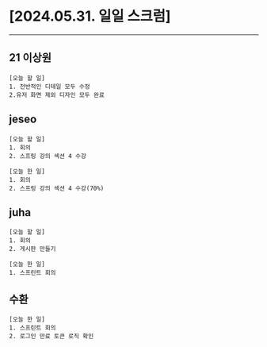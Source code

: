 # [2024.05.31. 일일 스크럼]
----

## 21 이상원
	[오늘 할 일]
	1. 전반적인 디테일 모두 수정
	2.유저 화면 제외 디자인 모두 완료


## jeseo
	[오늘 할 일]
	1. 회의
	2. 스프링 강의 섹션 4 수강

	[오늘 한 일]
	1. 회의
	2. 스프링 강의 섹션 4 수강(70%)


## juha
	[오늘 할 일]
	1. 회의
	2. 게시판 만들기

	[오늘 한 일]
	1. 스프린트 회의


## 수환
	[오늘 한 일]
	1. 스프린트 회의
	2. 로그인 만료 토큰 로직 확인



